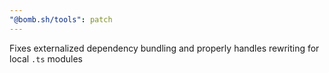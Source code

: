```yaml
---
"@bomb.sh/tools": patch
---
```


Fixes externalized dependency bundling and properly handles rewriting for local `.ts` modules
